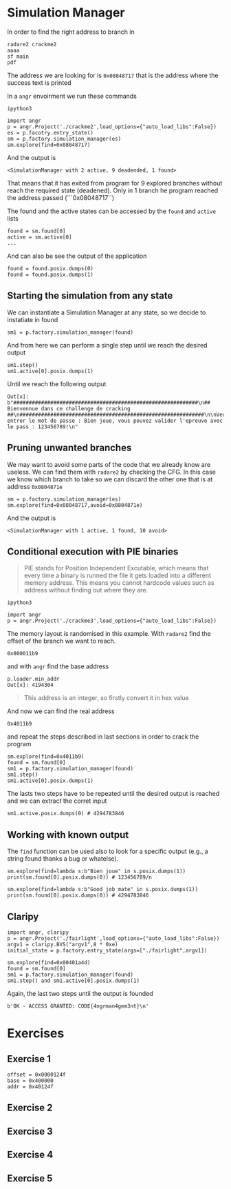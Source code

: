 # Simulation Manager

In order to find the right address to branch in

```
radare2 crackme2
aaaa
sf main
pdf
```
The address we are looking for is ```0x08048717``` that is the address where the success text is printed

In a ```angr``` envoirment we run these commands
 
```
ipython3

import angr
p = angr.Project('./crackme2',load_options={"auto_load_libs":False})
es = p.facotry.entry_state()
sm = p.factory.simulation_manager(es)
sm.explore(find=0x08048717)
```

And the output is

``` 
<SimulationManager with 2 active, 9 deadended, 1 found> 
```
That means that it has exited from program for 9 explored branches without reach the required state (deadened). Only in 1 branch he program reached the address passed (```0x08048717``)

The found and the active states can be accessed by the ```found``` and ```active``` lists
```
found = sm.found[0]
active = sm.active[0]
...
```

And can also be see the output of the application 

```
found = found.posix.dumps(0)
found = found.posix.dumps(1)
```

## Starting the simulation from any state

We can instantiate a Simulation Manager at any state, so we decide to instatiate in found
```
sm1 = p.factory.simulation_manager(found)
```
And from here we can perform a single step until we reach the desired output
```
sm1.step()
sm1.active[0].posix.dumps(1)
```

Until we reach the following output
```
Out[x]: b"############################################################\n##        Bienvennue dans ce challenge de cracking        ##\n############################################################\n\nVeuillez entrer le mot de passe : Bien joue, vous pouvez valider l'epreuve avec le pass : 123456789!\n"
```

## Pruning unwanted branches

We may want to avoid some parts of the code that we already know are useless. We can find them with ```radare2``` by checking the CFG. In this case we know which branch to take so we can discard the other one that is at address ```0x0804871e```

```
sm = p.factory.simulation_manager(es)
sm.explore(find=0x08048717,avoid=0x0804871e)
```
And the output is

``` 
<SimulationManager with 1 active, 1 found, 10 avoid> 
```
## Conditional execution with PIE binaries

> PIE stands for Position Independent Excutable, which means that every time a binary is runned the file it gets loaded into a different memory address. This means you cannot hardcode values such as address without finding out where they are.

```
ipython3

import angr
p = angr.Project('./crackme3',load_options={"auto_load_libs":False})
```

The memory layout is randomised in this example. With ```radare2``` find the offset of the branch we want to reach.
```
0x000011b9
```
and with ```angr```  find the base address
```
p.loader.min_addr
Out[x]: 4194304
```
> This address is an integer, so firstly convert it in hex value

And now we can find the real address
```
0x4011b9
```
and repeat the steps described in last sections in order to crack the program

```
sm.explore(find=0x4011b9)
found = sm.found[0]
sm1 = p.factory.simulation_manager(found)
sm1.step()
sm1.active[0].posix.dumps(1)
```

The lasts two steps have to be repeated until the desired output is reached and we can extract the corret input

```
sm1.active.posix.dumps(0) # 4294783846
```

## Working with known output
The ```find``` function can be used also to look for a specific output (e.g., a string found thanks a bug or whatelse).


```
sm.explore(find=lambda s:b"Bien joue" in s.posix.dumps(1))
print(sm.found[0].posix.dumps(0)) # 123456789/n
```

```
sm.explore(find=lambda s:b"Good job mate" in s.posix.dumps(1))
print(sm.found[0].posix.dumps(0)) # 4294783846
```

## Claripy

```
import angr, claripy
p = angr.Project('./fairlight',load_options={"auto_load_libs":False})
argv1 = claripy.BVS("argv1",8 * 0xe)
initial_state = p.factory.entry_state(args=["./fairlight",argv1])

sm.explore(find=0x00401a4d)
found = sm.found[0]
sm1 = p.factory.simulation_manager(found)
sm1.step() and sm1.active[0].posix.dumps(1)
```
Again, the last two steps until the output is founded
```
b'OK - ACCESS GRANTED: CODE{4ngrman4gem3nt}\n'
```
# Exercises 
## Exercise 1
```
offset = 0x0000124f
base = 0x400000
addr = 0x40124f
```


## Exercise 2
## Exercise 3
## Exercise 4
## Exercise 5
